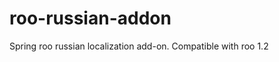 roo-russian-addon
=================

Spring roo russian localization add-on. Compatible with roo 1.2